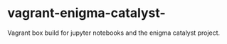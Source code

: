 # vagrant-enigma-catalyst-
Vagrant box build for jupyter notebooks and the enigma catalyst project.
